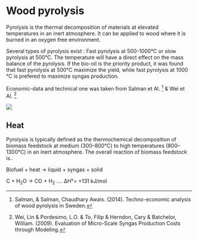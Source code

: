 # Wood pyrolysis

Pyrolysis is the thermal decomposition of materials at elevated temperatures in an inert atmosphere. It can be applied to wood where it is burned in an oxygen free environment.

Several types of pyrolysis exist : Fast pyrolysis at 500-1000°C or slow pyrolysis at 500°C. The temperature will have a direct effect on the mass balance of the pyrolysis. If the bio-oil is the priority product, it was found that fast pyrolysis at 500°C maximize the yield, while fast pyrolysis at 1000 °C is prefered to maximize syngas production.


Economic-data and technical one was taken from Salman et Al. [^1] & Wei et Al. [^2]

![](pyrolysis_out.png)

## Heat
Pyrolysis is typically defined as the thermochemical decomposition of biomass feedstock at medium (300–800°C) to high temperatures (800–1300°C) in an inert atmosphere.
The overall reaction of biomass feedstock is..

Biofuel +  heat  →  liquid + syngas + solid

C + H<sub>2</sub>O → CO + H<sub>2</sub> .... ΔH°= +131 kJ/mol

[^1]: Salman, & Salman, Chaudhary Awais. (2014). Techno-economic analysis of wood pyrolysis in Sweden.

[^2]: Wei, Lin & Pordesimo, L.O. & To, Filip & Herndon, Cary & Batchelor, William. (2009). Evaluation of Micro-Scale Syngas Production Costs through Modeling.
